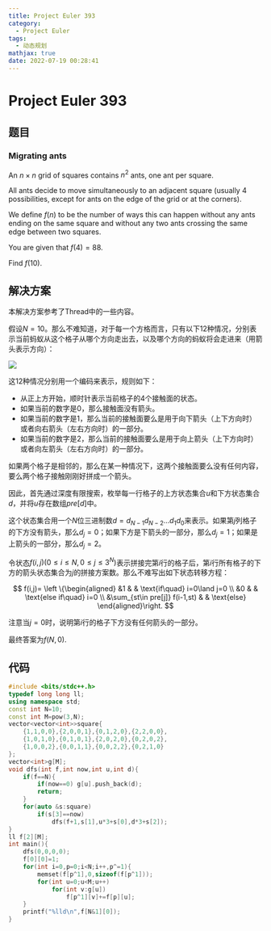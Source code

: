 ```yaml
---
title: Project Euler 393
category:
  - Project Euler
tags:
  - 动态规划
mathjax: true
date: 2022-07-19 00:28:41
---
```


<escape><!-- more --></escape>

# Project Euler 393

## 题目

### Migrating ants

An $n\times n$ grid of squares contains $n^2$ ants, one ant per square.

All ants decide to move simultaneously to an adjacent square (usually $4$ possibilities, except for ants on the edge of the grid or at the corners).

We define $f(n)$ to be the number of ways this can happen without any ants ending on the same square and without any two ants crossing the same edge between two squares.

You are given that $f(4) = 88$.

Find $f(10)$.

## 解决方案

本解决方案参考了Thread中的一些内容。

假设$N=10$。那么不难知道，对于每一个方格而言，只有以下$12$种情况，分别表示当前蚂蚁从这个格子从哪个方向走出去，以及哪个方向的蚂蚁将会走进来（用箭头表示方向）：

![](../images/p393-1.png)

这$12$种情况分别用一个编码来表示，规则如下：

- 从正上方开始，顺时针表示当前格子的$4$个接触面的状态。
- 如果当前的数字是$0$，那么接触面没有箭头。
- 如果当前的数字是$1$，那么当前的接触面要么是用于向下箭头（上下方向时）或者向右箭头（左右方向时）的一部分。
- 如果当前的数字是$2$，那么当前的接触面要么是用于向上箭头（上下方向时）或者向左箭头（左右方向时）的一部分。

如果两个格子是相邻的，那么在某一种情况下，这两个接触面要么没有任何内容，要么两个格子接触刚刚好拼成一个箭头。

因此，首先通过深度有限搜索，枚举每一行格子的上方状态集合$u$和下方状态集合$d$，并将$u$存在数组$pre[d]$中。

这个状态集合用一个$N$位三进制数$d=d_{N-1}d_{N-2}\dots d_1d_0$来表示。如果第$j$列格子的下方没有箭头，那么$d_j=0$；如果下方是下箭头的一部分，那么$d_j=1$；如果是上箭头的一部分，那么$d_j=2$。

令状态$f(i,j)(0\le i\le N,0\le j\le 3^N)$表示拼接完第$i$行的格子后，第$i$行所有格子的下方的箭头状态集合为$j$的拼接方案数。那么不难写出如下状态转移方程：

$$
f(i,j)=
\left \{\begin{aligned}
  &1  & & \text{if\quad} i=0\land j=0 \\
  &0 & & \text{else if\quad} i=0 \\
  &\sum_{st\in pre[j]} f(i-1,st) & & \text{else}
\end{aligned}\right.
$$

注意当$j=0$时，说明第$i$行的格子下方没有任何箭头的一部分。

最终答案为$f(N,0).$

## 代码

```C++
#include <bits/stdc++.h>
typedef long long ll;
using namespace std;
const int N=10;
const int M=pow(3,N);
vector<vector<int>>square{
    {1,1,0,0},{2,0,0,1},{0,1,2,0},{2,2,0,0},
    {1,0,1,0},{0,1,0,1},{2,0,2,0},{0,2,0,2},
    {1,0,0,2},{0,0,1,1},{0,0,2,2},{0,2,1,0}
};
vector<int>g[M];
void dfs(int f,int now,int u,int d){
    if(f==N){
        if(now==0) g[u].push_back(d);
        return;
    }
    for(auto &s:square)
        if(s[3]==now)
            dfs(f+1,s[1],u*3+s[0],d*3+s[2]);
}
ll f[2][M];
int main(){
    dfs(0,0,0,0);
    f[0][0]=1;
    for(int i=0,p=0;i<N;i++,p^=1){
        memset(f[p^1],0,sizeof(f[p^1]));
        for(int u=0;u<M;u++)
            for(int v:g[u])
                f[p^1][v]+=f[p][u];
    }
    printf("%lld\n",f[N&1][0]);
}

```
